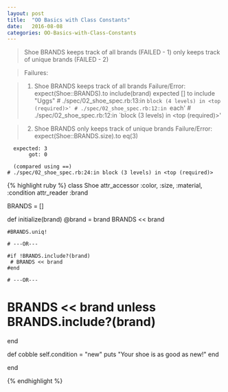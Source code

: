 ```yaml
---
layout: post
title:  "OO Basics with Class Constants"
date:   2016-08-08
categories: OO-Basics-with-Class-Constants
---
```


>Shoe
  BRANDS
    keeps track of all brands (FAILED - 1)
    only keeps track of unique brands (FAILED - 2)

>Failures:

> 1) Shoe BRANDS keeps track of all brands
    Failure/Error: expect(Shoe::BRANDS).to include(brand)
      expected [] to include "Uggs"
    # ./spec/02_shoe_spec.rb:13:in `block (4 levels) in <top (required)>'
    # ./spec/02_shoe_spec.rb:12:in `each'
    # ./spec/02_shoe_spec.rb:12:in `block (3 levels) in <top (required)>'

> 2) Shoe BRANDS only keeps track of unique brands
    Failure/Error: expect(Shoe::BRANDS.size).to eq(3)

      expected: 3
           got: 0

      (compared using ==)
    # ./spec/02_shoe_spec.rb:24:in block (3 levels) in <top (required)>

{% highlight ruby %}
class Shoe
  attr_accessor :color, :size, :material, :condition
  attr_reader :brand

  BRANDS = []

  def initialize(brand)
    @brand = brand
    BRANDS << brand

    #BRANDS.uniq!

    # ---OR---

    #if !BRANDS.include?(brand)
     # BRANDS << brand
    #end

    # ---OR---

   # BRANDS << brand unless BRANDS.include?(brand)

  end

  def cobble
    self.condition = "new"
    puts "Your shoe is as good as new!"
  end

end

{% endhighlight %}

